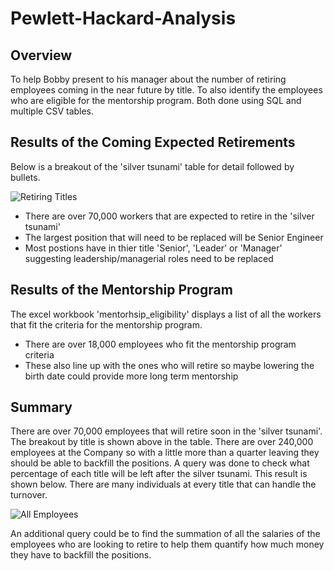 # Pewlett-Hackard-Analysis

## Overview
To help Bobby present to his manager about the number of retiring employees coming in the near future by title.  To also identify the employees who are eligible for the mentorship program.  Both done using SQL and multiple CSV tables.  

## Results of the Coming Expected Retirements
Below is a breakout of the 'silver tsunami' table for detail followed by bullets.

![Retiring Titles](https://user-images.githubusercontent.com/92898919/146584778-1a2463d5-599c-4baa-bfe9-c0d04c56c9db.png)
* There are over 70,000 workers that are expected to retire in the 'silver tsunami'
* The largest position that will need to be replaced will be Senior Engineer
* Most postions have in thier title 'Senior', 'Leader' or 'Manager' suggesting leadership/managerial roles need to be replaced


## Results of the Mentorship Program
The excel workbook 'mentorhsip_eligibility' displays a list of all the workers that fit the criteria for the mentorship program.
* There are over 18,000 employees who fit the mentorship program criteria
* These also line up with the ones who will retire so maybe lowering the birth date could provide more long term mentorship

## Summary
There are over 70,000 employees that will retire soon in the 'silver tsunami'.  The breakout by title is shown above in the table.  There are over 240,000 employees at the Company so with a little more than a quarter leaving they should be able to backfill the positions.  A query was done to check what percentage of each title will be left after the silver tsunami.  This result is shown below.  There are many individuals at every title that can handle the turnover.

![All Employees](https://user-images.githubusercontent.com/92898919/146601282-7be8bd1c-8103-460f-ac46-be863383b502.png)

An additional query could be to find the summation of all the salaries of the employees who are looking to retire to help them quantify how much money they have to backfill the positions.  
